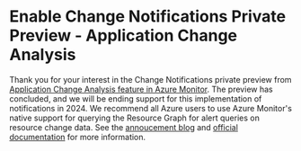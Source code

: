 # Enable Change Notifications Private Preview - Application Change Analysis

Thank you for your interest in the Change Notifications private preview from [Application Change Analysis feature in Azure Monitor](https://docs.microsoft.com/en-us/azure/azure-monitor/app/change-analysis). The preview has concluded, and we will be ending support for this implementation of notifications in 2024. We recommend all Azure users to use Azure Monitor's native support for querying the Resource Graph for alert queries on resource change data. See the [annoucement blog](https://techcommunity.microsoft.com/t5/azure-observability-blog/query-azure-resource-graph-from-azure-monitor/ba-p/3918298) and [official documentation](https://learn.microsoft.com/en-us/azure/azure-monitor/logs/azure-monitor-data-explorer-proxy) for more information.
